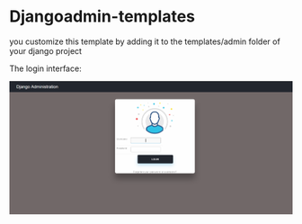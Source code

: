 # Djangoadmin-templates
you customize this template by adding it to the templates/admin folder of your django project<br/>
<div>The login interface:</div>

![alt text](1.PNG)

